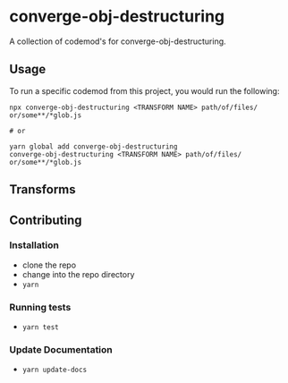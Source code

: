 # converge-obj-destructuring


A collection of codemod's for converge-obj-destructuring.

## Usage

To run a specific codemod from this project, you would run the following:

```
npx converge-obj-destructuring <TRANSFORM NAME> path/of/files/ or/some**/*glob.js

# or

yarn global add converge-obj-destructuring
converge-obj-destructuring <TRANSFORM NAME> path/of/files/ or/some**/*glob.js
```

## Transforms

<!--TRANSFORMS_START-->
<!--TRANSFORMS_END-->

## Contributing

### Installation

* clone the repo
* change into the repo directory
* `yarn`

### Running tests

* `yarn test`

### Update Documentation

* `yarn update-docs`